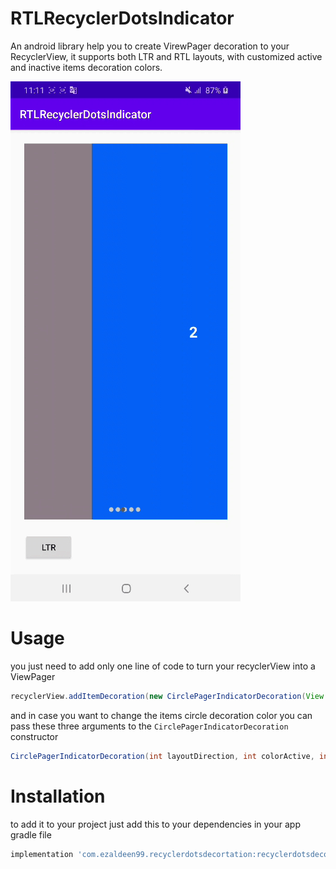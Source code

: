 # RTLRecyclerDotsIndicator
An android library help you to create VirewPager decoration to your RecyclerView, it supports both LTR and RTL layouts, with customized active and inactive items decoration colors.

![Alt demo](https://github.com/Ezaldeen99/RTLRecyclerDotsIndicator/blob/master/Screen_Recording_20201030-231109_1.gif)


# Usage 

you just need to add only one line of code to turn your recyclerView into a ViewPager

```Java
recyclerView.addItemDecoration(new CirclePagerIndicatorDecoration(View.LAYOUT_DIRECTION_RTL));
```

and in case you want to change the items circle decoration color you can pass these three arguments to the `CirclePagerIndicatorDecoration` constructor 


```Java
CirclePagerIndicatorDecoration(int layoutDirection, int colorActive, int colorInactive)
```


# Installation 

to add it to your project just add this to your dependencies in your app gradle file 

```groovy
implementation 'com.ezaldeen99.recyclerdotsdecortation:recyclerdotsdecortation:0.0.4'
```
